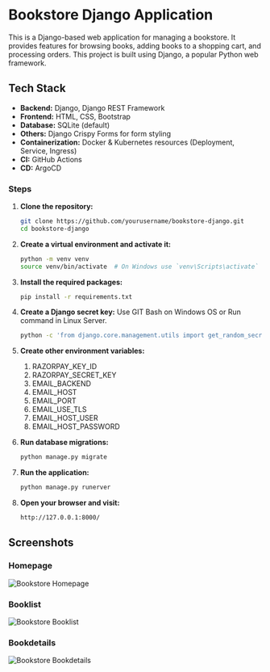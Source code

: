 # Bookstore Django Application

This is a Django-based web application for managing a bookstore. It provides features for browsing books, adding books to a shopping cart, and processing orders. This project is built using Django, a popular Python web framework.

## Tech Stack

- **Backend:** Django, Django REST Framework
- **Frontend:** HTML, CSS, Bootstrap
- **Database:** SQLite (default)
- **Others:** Django Crispy Forms for form styling
- **Containerization:** Docker & Kubernetes resources (Deployment, Service, Ingress)
- **CI:** GitHub Actions
- **CD:** ArgoCD



### Steps

1. **Clone the repository:**

   ```bash
   git clone https://github.com/yourusername/bookstore-django.git
   cd bookstore-django

2. **Create a virtual environment and activate it:**

    ```bash
    python -m venv venv
    source venv/bin/activate  # On Windows use `venv\Scripts\activate`

3. **Install the required packages:**
    
    ```bash
    pip install -r requirements.txt


4. **Create a Django secret key:**
     Use GIT Bash on Windows OS or Run command in Linux Server.

    ```bash
    python -c 'from django.core.management.utils import get_random_secret_key; print(get_random_secret_key())'

5. **Create other environment variables:**
    1. RAZORPAY_KEY_ID
    2. RAZORPAY_SECRET_KEY
    3. EMAIL_BACKEND
    4. EMAIL_HOST
    5. EMAIL_PORT
    6. EMAIL_USE_TLS
    7. EMAIL_HOST_USER
    8. EMAIL_HOST_PASSWORD

5. **Run database migrations:**

    ```bash
    python manage.py migrate

6. **Run the application:**

    ```bash
    python manage.py runerver

7. **Open your browser and visit:**

    ```bash
    http://127.0.0.1:8000/


## Screenshots

### Homepage

![Bookstore Homepage](images/homepage.png)

### Booklist

![Bookstore Booklist](images/booklist.png)

### Bookdetails

![Bookstore Bookdetails](images/Bookdetails.png)

    

